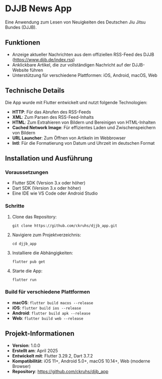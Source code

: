 # DJJB News App

Eine Anwendung zum Lesen von Neuigkeiten des Deutschen Jiu Jitsu Bundes (DJJB).

## Funktionen

- Anzeige aktueller Nachrichten aus dem offiziellen RSS-Feed des DJJB (https://www.djjb.de/index.rss)
- Anklickbare Artikel, die zur vollständigen Nachricht auf der DJJB-Website führen
- Unterstützung für verschiedene Plattformen: iOS, Android, macOS, Web

## Technische Details

Die App wurde mit Flutter entwickelt und nutzt folgende Technologien:

- **HTTP**: Für das Abrufen des RSS-Feeds
- **XML**: Zum Parsen des RSS-Feed-Inhalts
- **HTML**: Zum Extrahieren von Bildern und Bereinigen von HTML-Inhalten
- **Cached Network Image**: Für effizientes Laden und Zwischenspeichern von Bildern
- **URL Launcher**: Zum Öffnen von Artikeln im Webbrowser
- **Intl**: Für die Formatierung von Datum und Uhrzeit im deutschen Format

## Installation und Ausführung

### Voraussetzungen

- Flutter SDK (Version 3.x oder höher)
- Dart SDK (Version 3.x oder höher)
- Eine IDE wie VS Code oder Android Studio

### Schritte

1. Clone das Repository:
   ```
   git clone https://github.com/ckruhs/djjb_app.git
   ```

2. Navigiere zum Projektverzeichnis:
   ```
   cd djjb_app
   ```

3. Installiere die Abhängigkeiten:
   ```
   flutter pub get
   ```

4. Starte die App:
   ```
   flutter run
   ```

### Build für verschiedene Plattformen

- **macOS**: `flutter build macos --release`
- **iOS**: `flutter build ios --release`
- **Android**: `flutter build apk --release`
- **Web**: `flutter build web --release`

## Projekt-Informationen

- **Version**: 1.0.0
- **Erstellt am**: April 2025
- **Entwickelt mit**: Flutter 3.29.2, Dart 3.7.2
- **Kompatibilität**: iOS 11+, Android 5.0+, macOS 10.14+, Web (moderne Browser)
- **Repository**: https://github.com/ckruhs/djjb_app
